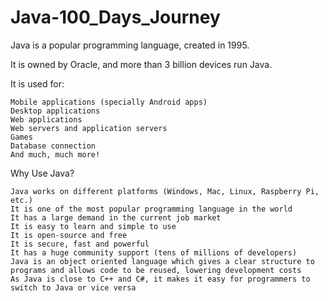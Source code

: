 # Java-100_Days_Journey
Java is a popular programming language, created in 1995.

It is owned by Oracle, and more than 3 billion devices run Java.

It is used for:

    Mobile applications (specially Android apps)
    Desktop applications
    Web applications
    Web servers and application servers
    Games
    Database connection
    And much, much more!

Why Use Java?

    Java works on different platforms (Windows, Mac, Linux, Raspberry Pi, etc.)
    It is one of the most popular programming language in the world
    It has a large demand in the current job market
    It is easy to learn and simple to use
    It is open-source and free
    It is secure, fast and powerful
    It has a huge community support (tens of millions of developers)
    Java is an object oriented language which gives a clear structure to programs and allows code to be reused, lowering development costs
    As Java is close to C++ and C#, it makes it easy for programmers to switch to Java or vice versa
